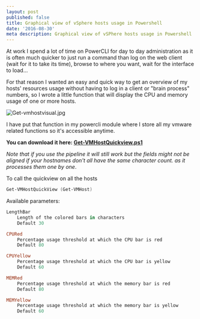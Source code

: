 ```yaml
---
layout: post
published: false
title: Graphical view of vSphere hosts usage in Powershell
date: '2016-08-30'
meta description: Graphical view of vSPhere hosts usage in Powershell
---
```

At work I spend a lot of time on PowerCLI for day to day administration as it is often much quicker to just run a command than log on the web client (wait for it to take its time), browse to where you want, wait for the interface to load... 

For that reason I wanted an easy and quick way to get an overview of my hosts' resources usage without having to log in a client or "brain process" numbers, so I wrote a little function that will display the CPU and memory usage of one or more hosts.

![Get-vmhostvisual.jpg]({{site.baseurl}}/img/Get-vmhostvisual.jpg)

I have put that function in my powercli module where I store all my vmware related functions so it's accessible anytime.

**You can download it here: [Get-VMHostQuickview.ps1](https://github.com/vxav/Scripting/blob/master/Get-VMHostQuickview.ps1)**

_Note that if you use the pipeline it will still work but the fields might not be aligned if your hostnames don't all have the same character count. as it processes them one by one_.

To call the quickview on all the hosts

```Powershell
Get-VMHostQuickView (Get-VMHost)
```

Available parameters:

```Powershell
LengthBar
	Length of the colored bars in characters
    Default 30

CPURed
	Percentage usage threshold at which the CPU bar is red
    Default 80

CPUYellow
	Percentage usage threshold at which the CPU bar is yellow
    Default 60

MEMRed
	Percentage usage threshold at which the memory bar is red
    Default 80

MEMYellow
	Percentage usage threshold at which the memory bar is yellow
    Default 60

```

